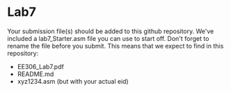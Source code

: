 # Lab7

Your submission file(s) should be added to this github repository.
We've included a lab7_Starter.asm file you can use to start off. 
Don't forget to rename the file before you submit.
This means that we expect to find in this repository:
 - EE306_Lab7.pdf
 - README.md
 - xyz1234.asm (but with your actual eid)
